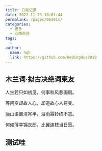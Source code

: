 ```yaml
---
title: 日常记录
date: 2022-11-23 10:01:44
permalink: /pages/06d91c/
categories:
  - 更多
  - 心情杂货
tags:
  - 
author: 
  name: hqh
  link: https://github.com/HeQingHua2018
---
```

## 木兰词·拟古决绝词柬友

人生若只如初见，何事秋风悲画扇。

等闲变却故人心，却道故心人易变。

骊山语罢清宵半，泪雨霖铃终不怨。

何如薄幸锦衣郎，比翼连枝当日愿。

## 测试哇